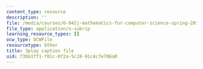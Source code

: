 ```yaml
---
content_type: resource
description: ''
file: /media/courses/6-042j-mathematics-for-computer-science-spring-2015/f3bb1ff1f01c8f2a5c2891c4c7e706a0_5wCZqdCDafc.srt
file_type: application/x-subrip
learning_resource_types: []
ocw_type: OCWFile
resourcetype: Other
title: 3play caption file
uid: f3bb1ff1-f01c-8f2a-5c28-91c4c7e706a0
---
```

